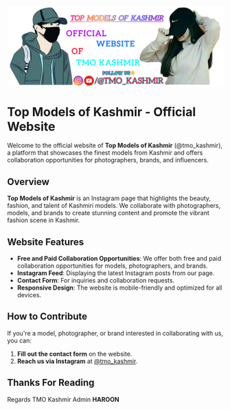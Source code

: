 ![TMO Kashmir Logo](https://github.com/tmokashmir/tmo_kashmir/blob/d496db1ff5f41a52070817083e6421f2a6bc5d69/logo1.png)
# Top Models of Kashmir - Official Website

Welcome to the official website of **Top Models of Kashmir** (@tmo_kashmir), a platform that showcases the finest models from Kashmir and offers collaboration opportunities for photographers, brands, and influencers.

## Overview

**Top Models of Kashmir** is an Instagram page that highlights the beauty, fashion, and talent of Kashmiri models. We collaborate with photographers, models, and brands to create stunning content and promote the vibrant fashion scene in Kashmir.

## Website Features

- **Free and Paid Collaboration Opportunities**: We offer both free and paid collaboration opportunities for models, photographers, and brands.
- **Instagram Feed**: Displaying the latest Instagram posts from our page.
- **Contact Form**: For inquiries and collaboration requests.
- **Responsive Design**: The website is mobile-friendly and optimized for all devices.

## How to Contribute

If you're a model, photographer, or brand interested in collaborating with us, you can:

1. **Fill out the contact form** on the website.
2. **Reach us via Instagram** at [@tmo_kashmir](https://www.instagram.com/tmo_kashmir).

## Thanks For Reading
Regards TMO Kashmir Admin **HAROON**
